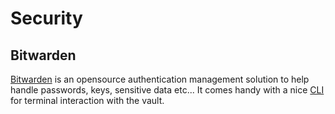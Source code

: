 # Security

## Bitwarden
[Bitwarden](https://bitwarden.com/) is an opensource authentication management solution to help handle passwords, keys, sensitive data etc...
It comes handy with a nice [CLI](https://github.com/bitwarden/cli) for terminal interaction with the vault.